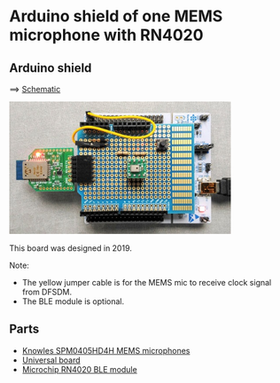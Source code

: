 # Arduino shield of one MEMS microphone with RN4020

## Arduino shield

==> [Schematic](./mems_mic_board.pdf)

<img src="./mems_mic_board_with_rn4020.jpg" width=400>

This board was designed in 2019.

Note:
- The yellow jumper cable is for the MEMS mic to receive clock signal from DFSDM.
- The BLE module is optional.

## Parts

- [Knowles SPM0405HD4H MEMS microphones](http://akizukidenshi.com/catalog/g/gM-05577/)
- [Universal board](http://akizukidenshi.com/catalog/g/gP-07555/)
- [Microchip RN4020 BLE module](http://akizukidenshi.com/catalog/g/gK-11102/)

